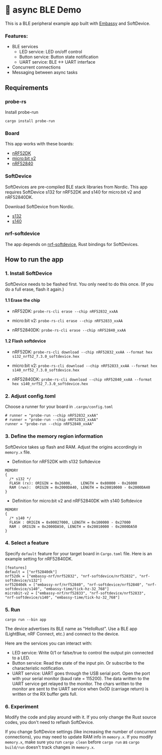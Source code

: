 # 🦀 async BLE Demo

This is a BLE peripheral example app built with [Embassy](https://github.com/embassy-rs/embassy) and SoftDevice.

### Features:

* BLE services
	* LED service: LED on/off control
	* Button service: Button state notification
	* UART service: BLE <-> UART interface
* Concurrent connections
* Messaging between async tasks

## Requirements

### probe-rs

Install probe-run

```
cargo install probe-run
```

### Board

This app works with these boards:

* [nRF52DK](https://www.nordicsemi.com/Products/Development-hardware/nrf52-dk)
* [micro:bit v2](https://microbit.org/new-microbit/)
* [nRF52840](https://www.nordicsemi.com/Products/Development-hardware/nrf52840-dk)


### SoftDevice

SoftDevices are pre-compiled BLE stack libraries from Nordic. This app requires SoftDevice s132 for nRF52DK and s140 for micro:bit v2 and nRF52840DK.

Download SoftDevice from Nordic.

* [s132](https://www.nordicsemi.com/Products/Development-software/s132/download)
* [s140](https://www.nordicsemi.com/Products/Development-software/s140/download)

### nrf-softdevice

The app depends on [nrf-softdevice](https://github.com/embassy-rs/nrf-softdevice), Rust bindings for SoftDevices. 



## How to run the app

### 1. Install SoftDevice

SoftDevice needs to be flashed first. You only need to do this once. (If you do a full erase, flash it again.)

#### 1.1 Erase the chip

* nRF52DK: `probe-rs-cli erase --chip nRF52832_xxAA`

* micro:bit v2: `probe-rs-cli erase --chip nRF52833_xxAA`

* nRF52840DK: `probe-rs-cli erase --chip nRF52840_xxAA`

#### 1.2 Flash softdevice

* nRF52DK: `probe-rs-cli download --chip nRF52832_xxAA --format hex s132_nrf52_7.3.0_softdevice.hex`

* micro:bit v2: `probe-rs-cli download --chip nRF52833_xxAA --format hex s140_nrf52_7.3.0_softdevice.hex`

* nRF52840DK: `probe-rs-cli download --chip nRF52840_xxAA --format hex s140_nrf52_7.3.0_softdevice.hex`

### 2. Adjust config.toml

Choose a runner for your board in `.cargo/config.toml`

```
# runner = "probe-run --chip nRF52832_xxAA"
# runner = "probe-run --chip nRF52833_xxAA"
runner = "probe-run --chip nRF52840_xxAA"
```

### 3. Define the memory region information

SoftDevice takes up flash and RAM. Adjust the origins accordingly in `memory.x` file.

* Definition for nRF52DK with s132 Softdevice

```
MEMORY
{
  /* s132 */
  FLASH (rx): ORIGIN = 0x26000,    LENGTH = 0x80000 - 0x26000
  RAM (rwx):  ORIGIN = 0x2000DA40, LENGTH = 0x20010000 - 0x2000DA40
}

```

* Definition for micro:bit v2 and nRF52840DK with s140 Softdevice

```
MEMORY
{
  /* s140 */
  FLASH : ORIGIN = 0x00027000, LENGTH = 0x100000 - 0x27000
  RAM : ORIGIN = 0x2000DA50, LENGTH = 0x20010000 - 0x2000DA50
}
```

### 4. Select a feature

Specify `default` feature for your target board in `Cargo.toml` file. Here is an example setting for nRF52840DK.

```
[features]
default = ["nrf52840dk"]
nrf52dk = ["embassy-nrf/nrf52832", "nrf-softdevice/nrf52832", "nrf-softdevice/s132"]
nrf52840dk = ["embassy-nrf/nrf52840", "nrf-softdevice/nrf52840", "nrf-softdevice/s140", "embassy-time/tick-hz-32_768"]
microbit-v2 = ["embassy-nrf/nrf52833", "nrf-softdevice/nrf52833", "nrf-softdevice/s140", "embassy-time/tick-hz-32_768"]
```

### 5. Run

`cargo run --bin app`

The device advertises its BLE name as "HelloRust". Use a BLE app (LightBlue, nRF Connect, etc.) and connect to the device. 

Here are the services you can interact with:

* LED service: Write 0/1 or false/true to control the output pin connected to a LED.
* Button service: Read the state of the input pin. Or subscribe to the characteristic notification.
* UART service: UART goes through the USB serial port. Open the port with your serial monitor (baud rate = 115200). The data written to the UART service get relayed to the monitor. The chars written to the monitor are sent to the UART service when 0x0D (carriage return) is written or the RX buffer gets full.

### 6. Experiment

Modify the code and play around with it. If you only change the Rust source codes, you don't need to reflash SoftDevice.

If you change SoftDevice settings (like increasing the number of concurrent connections), you may need to update RAM info in `memory.x`. If you modify `memory.x`, make sure you run `cargo clean` before `cargo run` as `cargo build/run` doesn't track changes in `memory.x`.
